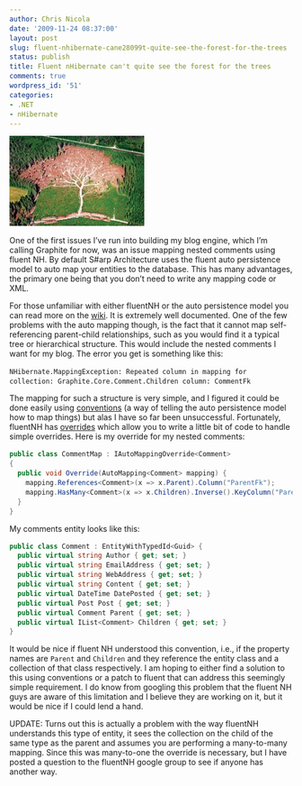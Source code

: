 ```yaml
---
author: Chris Nicola
date: '2009-11-24 08:37:00'
layout: post
slug: fluent-nhibernate-cane28099t-quite-see-the-forest-for-the-trees
status: publish
title: Fluent nHibernate can't quite see the forest for the trees
comments: true
wordpress_id: '51'
categories:
- .NET
- nHibernate
---
```


![forestandtree][1]

One of the first issues I’ve run into building my blog engine, which I’m calling Graphite for now, was an issue mapping nested comments using fluent NH.  By default S#arp Architecture uses the fluent auto persistence model to auto map your entities to the database.  This has many advantages, the primary one being that you don’t need to write any mapping code or XML. 

<!--more-->

For those unfamiliar with either fluentNH or the auto persistence model you can read more on the [wiki][2].  It is extremely well documented.  One of the few problems with the auto mapping though, is the fact that it cannot map self-referencing parent-child relationships, such as you would find it a typical tree or hierarchical structure.  This would include the nested comments I want for my blog.  The error you get is something like this:

`NHibernate.MappingException: Repeated column in mapping for collection: Graphite.Core.Comment.Children column: CommentFk`

The mapping for such a structure is very simple, and I figured it could be done easily using [conventions][3] (a way of telling the auto persistence model how to map things) but alas I have so far been unsuccessful.  Fortunately, fluentNH has [overrides][4] which allow you to write a little bit of code to handle simple overrides.  Here is my override for my nested comments:

```csharp
public class CommentMap : IAutoMappingOverride<Comment>
{ 
  public void Override(AutoMapping<Comment> mapping) { 
    mapping.References<Comment>(x => x.Parent).Column("ParentFk"); 
    mapping.HasMany<Comment>(x => x.Children).Inverse().KeyColumn("ParentFk"); 
  } 
} 
```

My comments entity looks like this:

```csharp
public class Comment : EntityWithTypedId<Guid> { 
  public virtual string Author { get; set; } 
  public virtual string EmailAddress { get; set; } 
  public virtual string WebAddress { get; set; } 
  public virtual string Content { get; set; } 
  public virtual DateTime DatePosted { get; set; } 
  public virtual Post Post { get; set; } 
  public virtual Comment Parent { get; set; } 
  public virtual IList<Comment> Children { get; set; } 
} 
```

It would be nice if fluent NH understood this convention, i.e., if the property names are `Parent` and `Children` and they reference the entity class and a collection of that class respectively.  I am hoping to either find a solution to this using conventions or a patch to fluent that can address this seemingly simple requirement.  I do know from googling this problem that the fluent NH guys are aware of this limitation and I believe they are working on it, but it would be nice if I could lend a hand.

UPDATE: Turns out this is actually a problem with the way fluentNH understands this type of entity, it sees the collection on the child of the same type as the parent and assumes you are performing a many-to-many mapping.  Since this was many-to-one the override is necessary, but I have posted a question to the fluentNH google group to see if anyone has another way.

   [1]: /images/forestandtree1.jpg (forestandtree)
   [2]: http://wiki.fluentnhibernate.org/Auto_mapping
   [3]: http://wiki.fluentnhibernate.org/Auto_mapping#Conventions
   [4]: http://wiki.fluentnhibernate.org/Auto_mapping#Altering_entities

